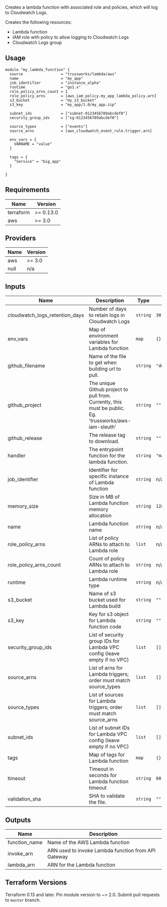 Creates a lambda function with associated role and policies, which
will log to Cloudwatch Logs.

Creates the following resources:

* Lambda function
* IAM role with policy to allow logging to Cloudwatch Logs
* Cloudwatch Logs group

## Usage

```hcl
module "my_lambda_function" {
  source                 = "trussworks/lambda/aws"
  name                   = "my_app"
  job_identifier         = "instance_alpha"
  runtime                = "go1.x"
  role_policy_arns_count = 1
  role_policy_arns       = [aws_iam_policy.my_app_lambda_policy.arn]
  s3_bucket              = "my_s3_bucket"
  s3_key                 = "my_app/1.0/my_app.zip"

  subnet_ids             = ["subnet-0123456789abcdef0"]
  security_group_ids     = ["sg-0123456789abcdef0"]

  source_types           = ["events"]
  source_arns            = [aws_cloudwatch_event_rule.trigger.arn]

  env_vars = {
    VARNAME = "value"
  }

  tags = {
    "Service" = "big_app"
  }

}
```

<!-- BEGINNING OF PRE-COMMIT-TERRAFORM DOCS HOOK -->
## Requirements

| Name | Version |
|------|---------|
| terraform | >= 0.13.0 |
| aws | >= 3.0 |

## Providers

| Name | Version |
|------|---------|
| aws | >= 3.0 |
| null | n/a |

## Inputs

| Name | Description | Type | Default | Required |
|------|-------------|------|---------|:--------:|
| cloudwatch\_logs\_retention\_days | Number of days to retain logs in Cloudwatch Logs | `string` | `30` | no |
| env\_vars | Map of environment variables for Lambda function | `map` | `{}` | no |
| github\_filename | Name of the file to get when building url to pull. | `string` | `"deployment.zip"` | no |
| github\_project | The unique Github project to pull from. Currently, this must be public. Eg. 'trussworks/aws-iam-sleuth' | `string` | `""` | no |
| github\_release | The release tag to download. | `string` | `""` | no |
| handler | The entrypoint function for the lambda function. | `string` | `"main.Main"` | no |
| job\_identifier | Identifier for specific instance of Lambda function | `string` | n/a | yes |
| memory\_size | Size in MB of Lambda function memory allocation | `string` | `128` | no |
| name | Lambda function name | `string` | n/a | yes |
| role\_policy\_arns | List of policy ARNs to attach to Lambda role | `list` | n/a | yes |
| role\_policy\_arns\_count | Count of policy ARNs to attach to Lambda role | `string` | n/a | yes |
| runtime | Lambda runtime type | `string` | n/a | yes |
| s3\_bucket | Name of s3 bucket used for Lambda build | `string` | `""` | no |
| s3\_key | Key for s3 object for Lambda function code | `string` | `""` | no |
| security\_group\_ids | List of security group IDs for Lambda VPC config (leave empty if no VPC) | `list` | `[]` | no |
| source\_arns | List of arns for Lambda triggers; order must match source\_types | `list` | `[]` | no |
| source\_types | List of sources for Lambda triggers; order must match source\_arns | `list` | `[]` | no |
| subnet\_ids | List of subnet IDs for Lambda VPC config (leave empty if no VPC) | `list` | `[]` | no |
| tags | Map of tags for Lambda function | `map` | `{}` | no |
| timeout | Timeout in seconds for Lambda function timeout | `string` | `60` | no |
| validation\_sha | SHA to validate the file. | `string` | `""` | no |

## Outputs

| Name | Description |
|------|-------------|
| function\_name | Name of the AWS Lambda function |
| invoke\_arn | ARN used to invoke Lambda function from API Gateway |
| lambda\_arn | ARN for the Lambda function |

<!-- END OF PRE-COMMIT-TERRAFORM DOCS HOOK -->

## Terraform Versions

Terraform 0.13 and later. Pin module version to ~> 2.0. Submit pull requests to `master` branch.

